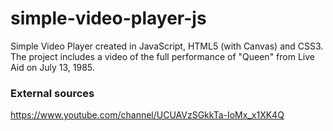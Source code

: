 # simple-video-player-js
Simple Video Player created in JavaScript, HTML5 (with Canvas) and CSS3. 
The project includes a video of the full performance of "Queen" from Live Aid on July 13, 1985.

### External sources
https://www.youtube.com/channel/UCUAVzSGkkTa-IoMx_x1XK4Q
